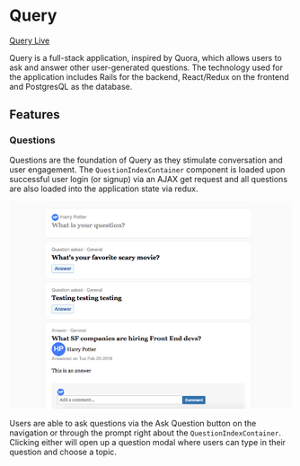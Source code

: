 # Query

[Query Live](https://query-webapp.herokuapp.com/#/enter)


Query is a full-stack application, inspired by Quora, which allows users to ask and answer other user-generated questions.  The technology used for the application includes Rails for the backend, React/Redux on the frontend and PostgresQL as the database.

## Features

### Questions

Questions are the foundation of Query as they stimulate conversation and user engagement.  The `QuestionIndexContainer` component is loaded upon successful user login (or signup) via an AJAX get request and all questions are also loaded into the application state via redux.  

![](https://github.com/PriyaG88/query/blob/master/docs/screen-clippings/QuestionIndexContainer.png)

Users are able to ask questions via the Ask Question button on the navigation or through the prompt right about the `QuestionIndexContainer`.  Clicking either will open up a question modal where users can type in their question and choose a topic.
